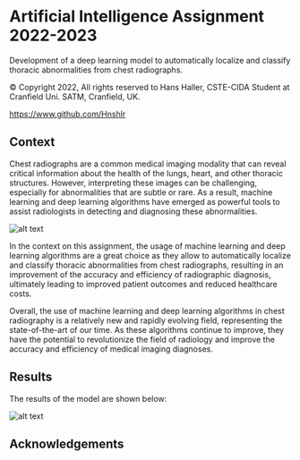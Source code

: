 # Artificial Intelligence Assignment 2022-2023

Development of a deep learning model to automatically localize and classify thoracic abnormalities from chest radiographs.

© Copyright 2022, All rights reserved to Hans Haller, CSTE-CIDA Student at Cranfield Uni. SATM, Cranfield, UK.

https://www.github.com/Hnshlr

## Context

Chest radiographs are a common medical imaging modality that can reveal critical information about the health of the lungs, heart, and other thoracic structures. However, interpreting these images can be challenging, especially for abnormalities that are subtle or rare. As a result, machine learning and deep learning algorithms have emerged as powerful tools to assist radiologists in detecting and diagnosing these abnormalities.

![alt text](https://user-images.githubusercontent.com/74055973/284338219-3f2b476a-cf46-4d61-9b83-c553c7df0f8b.png)

In the context on this assignment, the usage of machine learning and deep learning algorithms are a great choice as they allow to automatically localize and classify thoracic abnormalities from chest radiographs, resulting in an improvement of the accuracy and efficiency of radiographic diagnosis, ultimately leading to improved patient outcomes and reduced healthcare costs.

Overall, the use of machine learning and deep learning algorithms in chest radiography is a relatively new and rapidly evolving field, representing the state-of-the-art of our time. As these algorithms continue to improve, they have the potential to revolutionize the field of radiology and improve the accuracy and efficiency of medical imaging diagnoses.

## Results

The results of the model are shown below:

![alt text](https://user-images.githubusercontent.com/74055973/284338833-b636853b-78a8-4fd4-a4e6-adc093ffc095.png)

## Acknowledgements

